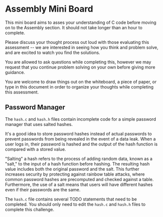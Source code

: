 # Assembly Mini Board

This mini board aims to asses your understanding of C code before moving on to the Assembly section.
It should not take longer than an hour to complete.

Please discuss your thought process out loud with those evaluating this assessment -- we are interested in seeing how you think and problem solve, and are excited to watch you find the solutions.

You are allowed to ask questions while completing this, however we may request that you continue problem solving on your own before giving more guidance.

You are welcome to draw things out on the whiteboard, a piece of paper, or type in this document in order to organize your thoughts while completing this assessment.

## Password Manager

The `hash.c` and `hash.h` files contain incomplete code for a simple password manager that uses salted hashes. 

It's a good idea to store password hashes instead of actual passwords to prevent passwords from being revealed in the event of a data leak. When a user logs in, their password is hashed and the output of the hash function is compared with a stored value.

"Salting" a hash refers to the process of adding random data, known as a "salt," to the input of a hash function before hashing. The resulting hash value includes both the original password and the salt. This further increases security by protecting against rainbow table attacks, where common password hashes are precomputed and checked against a table. Furthermore, the use of a salt means that users will have different hashes even if their passwords are the same.

The `hash.c` file contains several TODO statements that need to be completed. You should only need to edit the `hash.c` and `hash.h` files to complete this challenge. 

